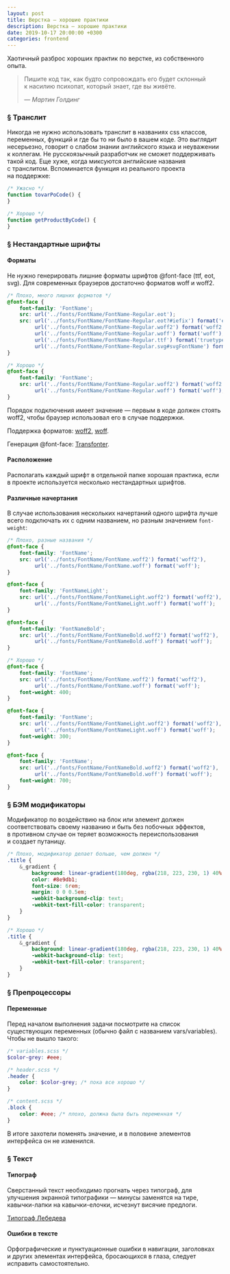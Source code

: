 ```yaml
---
layout: post
title: Верстка — хорошие практики
description: Верстка — хорошие практики
date: 2019-10-17 20:00:00 +0300
categories: frontend
---
```


<p>Хаотичный разброс хороших практик по&nbsp;верстке, из&nbsp;собственного опыта.</p>

<blockquote class="citate">
    <p class="citate__text">Пишите код так, как будто сопровождать его будет склонный к&nbsp;насилию психопат, который знает, где вы&nbsp;живёте.</p>
    <footer class="citate__data">&mdash;&nbsp;<cite class="citate__author">Мартин Голдинг</cite></footer>
</blockquote>

<h3 id="translit"><a href="#translit" class="post__anchor">&sect;</a> Транслит</h3>

<p>Никогда не&nbsp;нужно использовать транслит в&nbsp;названиях css классов, переменных, функций и&nbsp;где&nbsp;бы то&nbsp;ни&nbsp;было в&nbsp;вашем коде. Это выглядит несерьезно, говорит о&nbsp;слабом знании английского языка и&nbsp;неуважении к&nbsp;коллегам. Не&nbsp;русскоязычный разработчик не&nbsp;сможет поддерживать такой код. Еще хуже, когда миксуются английские названия c&nbsp;транслитом. Вспоминается функция из&nbsp;реального проекта на&nbsp;поддержке:</p>

```js
/* Ужасно */
function tovarPoCode() {
}
```

```js
/* Хорошо */
function getProductByCode() {
}
```

<h3 id="font-face"><a href="#font-face" class="post__anchor">§</a> Нестандартные шрифты</h3>

<h4>Форматы</h4>

<p>Не&nbsp;нужно генерировать лишние форматы шрифтов @font-face (ttf, eot, svg). Для современных браузеров достаточно форматов woff и&nbsp;woff2.</p>

```scss
/* Плохо, много лишних форматов */
@font-face {
    font-family: 'FontName';
    src: url('../fonts/FontName/FontName-Regular.eot');
    src: url('../fonts/FontName/FontName-Regular.eot?#iefix') format('embedded-opentype'),
         url('../fonts/FontName/FontName-Regular.woff2') format('woff2'),
         url('../fonts/FontName/FontName-Regular.woff') format('woff'),
         url('../fonts/FontName/FontName-Regular.ttf') format('truetype'),
         url('../fonts/FontName/FontName-Regular.svg#svgFontName') format('svg');
}
```

```scss
/* Хорошо */
@font-face {
    font-family: 'FontName';
    src: url('../fonts/FontName/FontName-Regular.woff2') format('woff2'),
         url('../fonts/FontName/FontName-Regular.woff') format('woff');
}
```

<p>Порядок подключения имеет значение&nbsp;&mdash; первым в&nbsp;коде должен стоять woff2, чтобы браузер использовал его в&nbsp;случае поддержки.</p>

<p>Поддержка форматов: <a href="https://caniuse.com/#search=woff2" rel="noopener noreferrer" target="_blank">woff2</a>, <a href="https://caniuse.com/#search=woff" rel="noopener noreferrer" target="_blank">woff</a>.</p>

<p>Генерация @font-face: <a href="https://transfonter.org/" rel="noopener noreferrer" target="_blank">Transfonter</a>.</p>

<h4>Расположение</h4>

<p>Располагать каждый шрифт в&nbsp;отдельной папке хорошая практика, если в&nbsp;проекте используется несколько нестандартных шрифтов.</p>

<h4>Различные начертания</h4>

<p>В&nbsp;случае использования нескольких начертаний одного шрифта лучше всего подключать их&nbsp;с&nbsp;одним названием, но&nbsp;разным значением <code class="code">font-weight</code>:</p>

```scss
/* Плохо, разные названия */
@font-face {
    font-family: 'FontName';
    src: url('../fonts/FontName/FontName.woff2') format('woff2'),
         url('../fonts/FontName/FontName.woff') format('woff');
}

@font-face {
    font-family: 'FontNameLight';
    src: url('../fonts/FontName/FontNameLight.woff2') format('woff2'),
         url('../fonts/FontName/FontNameLight.woff') format('woff');
}

@font-face {
    font-family: 'FontNameBold';
    src: url('../fonts/FontName/FontNameBold.woff2') format('woff2'),
         url('../fonts/FontName/FontNameBold.woff') format('woff');
}
```

```scss
/* Хорошо */
@font-face {
    font-family: 'FontName';
    src: url('../fonts/FontName/FontName.woff2') format('woff2'),
         url('../fonts/FontName/FontName.woff') format('woff');
    font-weight: 400;
}

@font-face {
    font-family: 'FontName';
    src: url('../fonts/FontName/FontNameLight.woff2') format('woff2'),
         url('../fonts/FontName/FontNameLight.woff') format('woff');
    font-weight: 300;
}

@font-face {
    font-family: 'FontName';
    src: url('../fonts/FontName/FontNameBold.woff2') format('woff2'),
         url('../fonts/FontName/FontNameBold.woff') format('woff');
    font-weight: 700;
}
```

<h3 id="modificator"><a href="#modificator" class="post__anchor">§</a> БЭМ модификаторы</h3>

<p>Модификатор по&nbsp;воздействию на&nbsp;блок или элемент должен соответствовать своему названию и&nbsp;быть без побочных эффектов, в&nbsp;противном случае он&nbsp;теряет возможность переиспользования и&nbsp;создает путаницу.</p>

```scss
/* Плохо, модификатор делает больше, чем должен */
.title {
    &_gradient {
        background: linear-gradient(180deg, rgba(218, 223, 230, 1) 40%, rgba(142, 157, 177, 1) 100%);
        color: #8e9db1;
        font-size: 6rem;
        margin: 0 0 0.5em;
        -webkit-background-clip: text;
        -webkit-text-fill-color: transparent;
    }
}
```

```scss
/* Хорошо */
.title {
    &_gradient {
        background: linear-gradient(180deg, rgba(218, 223, 230, 1) 40%, rgba(142, 157, 177, 1) 100%);
        -webkit-background-clip: text;
        -webkit-text-fill-color: transparent;
    }
}
```

<h3 id="preprocessors"><a href="#preprocessors" class="post__anchor">§</a> Препроцессоры</h3>

<h4>Переменные</h4>

<p>Перед началом выполнения задачи посмотрите на&nbsp;список существующих переменных (обычно файл с&nbsp;названием vars/variables). Чтобы не&nbsp;вышло такого:</p>

```scss
/* variables.scss */
$color-grey: #eee;

/* header.scss */
.header {
    color: $color-grey; /* пока все хорошо */
}

/* content.scss */
.block {
    color: #eee; /* плохо, должна была быть переменная */
}
```

<p>В&nbsp;итоге захотели поменять значение, и&nbsp;в&nbsp;половине элементов интерфейса он&nbsp;не&nbsp;изменился.</p>

<h3 id="text"><a href="#text" class="post__anchor">§</a> Текст</h3>

<h4>Типограф</h4>

<p>Сверстанный текст необходимо прогнать через типограф, для улучшения экранной типографики&nbsp;&mdash; минусы заменятся на&nbsp;тире, кавычки-лапки на&nbsp;кавычки-елочки, исчезнут висячие предлоги.</p>

<p><a href="https://www.artlebedev.ru/typograf/" rel="noopener noreferrer" target="_blank">Типограф Лебедева</a></p>

<h4>Ошибки в&nbsp;тексте</h4>

<p>Орфографические и&nbsp;пунктуационные ошибки в&nbsp;навигации, заголовках и&nbsp;других элементах интерфейса, бросающихся в&nbsp;глаза, следует исправить самостоятельно.</p>